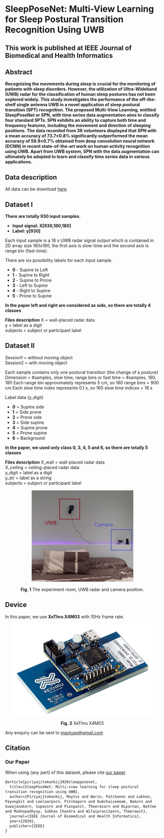# SleepPoseNet: Multi-View Learning for Sleep Postural Transition Recognition Using UWB
## This work is published at IEEE Journal of Biomedical and Health Informatics

## Abstract

**Recognizing the movements during sleep is crucial for the monitoring of patients with sleep disorders. However, the utilization of Ultra-Wideband (UWB) radar for the classification of human sleep postures has not been explored widely. This study investigates the performance of the off-the-shelf single antenna UWB in a novel application of sleep postural transition (SPT) recognition. The proposed Multi-View Learning, entitled SleepPoseNet or SPN, with time series data augmentation aims to classify four standard SPTs. SPN exhibits an ability to capture both time and frequency features, including the movement and direction of sleeping positions. The data recorded from 38 volunteers displayed that SPN with a mean accuracy of 73.7±0.8% significantly outperformed the mean accuracy of 59.9±0.7% obtained from deep convolution neural network (DCNN) in recent state-of-the-art work on human activity recognition using UWB. Apart from UWB system, SPN with the data augmentation can ultimately be adopted to learn and classify time series data in various applications.**

## Data description
All data can be download [here](https://www.dropbox.com/s/lhnf2u29dokhjy5/sleepposenet_data.zip?dl=0).
## Dataset I
**There are totally 930 input samples.**

* **Input signal: X[930,160,180]**
* **Label: y[930]**

Each input sample is a 16 s UWB radar signal output which is contained in 2D array size 160x180, the first axis is slow-time and the second axis is range bin (fast-time).

There are six possibility labels for each input sample.

* **0** - Supine to Left
* **1** - Supine to Right
* **2** - Supine to Prone
* **3** - Left to Supine
* **4** - Right to Supine
* **5** - Prone to Supine

**In the paper left and right are considered as side, so there are totally 4 classes**

**Files description**
X = wall-placed radar data \
y = label as a digit \
subjects = subject or participant label


## Dataset II

Session1 = without moving object \
Session2 = with moving object

Each sample contains only one postural transition (the change of a posture)
Dimension = #samples, slow time, range bins or fast time = #samples, 160, 180
Each range bin approximately represents 5 cm, so 180 range bins = 900 cm
Each slow time index represents 0.1 s, so 160 slow time indices = 16 s

Label data (y_digit)
* **0** = Supine side
* **1** = Side prone
* **2** = Prone side
* **3** = Side supine
* **4** = Supine prone
* **5** = Prone supine
* **6** = Background

**In the paper, we used only class 0, 3, 4, 5 and 6, so there are totally 5 classes**

**Files description**
X_wall = wall-placed radar data \
X_ceiling = ceiling-placed radar data \
y_digit = label as a digit \
y_str = label as a string \
subjects = subject or participant label


<p align='center'>
<img src="/fig/bedroom.png" height=300px>
</p>
<p align='center'> <b>Fig. 1</b> The experiment room, UWB radar and camera position.</p>

## Device

In this paper, we use **XeThru X4M03** with 10Hz frame rate.

<p align='center'><img src="/fig/xethru.jpg" height=300px></p>
<p align='center'> <b>Fig. 2</b> XeThru X4M03</p>

Any enquiry can be sent to maytusp@gmail.com

## Citation

### Our Paper

When using (any part) of this dataset, please cite [our paper](https://doi.org/10.1109/JBHI.2020.3025900)

```
@article{piriyajitakonkij2020sleepposenet,
  title={SleepPoseNet: Multi-view learning for sleep postural transition recognition using UWB},
  author={Piriyajitakonkij, Maytus and Warin, Patchanon and Lakhan, Payongkit and Leelaarporn, Pitshaporn and Kumchaiseemak, Nakorn and Suwajanakorn, Supasorn and Pianpanit, Theerasarn and Niparnan, Nattee and Mukhopadhyay, Subhas Chandra and Wilaiprasitporn, Theerawit},
  journal={IEEE Journal of Biomedical and Health Informatics},
  year={2020},
  publisher={IEEE}
}
```
